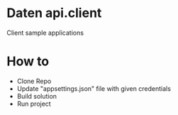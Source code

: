 # Daten api.client
Client sample applications

# How to
* Clone Repo
* Update "appsettings.json" file with given credentials
* Build solution
* Run project

